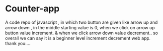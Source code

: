 # Counter-app
A code repo of javascript , in which two button are given like arrow up and arrow down , in the middle starting value is 0, when we click on arrow up button value increment. &amp; when we click arrow down value decrement.. so overall we can say it is a beginner level increment decrement web app. thank you....
